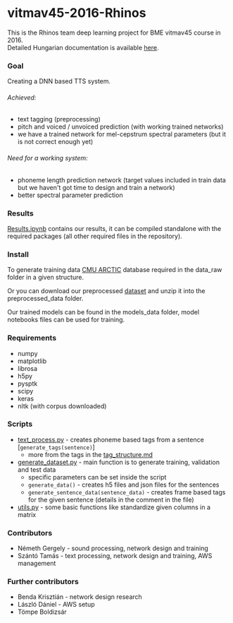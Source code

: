 # vitmav45-2016-Rhinos

This is the Rhinos team deep learning project for BME vitmav45 course in 2016.
<br>
Detailed Hungarian documentation is available [here](https://github.com/BME-SmartLab-Education/vitmav45-2016-Rhinos/blob/master/doc/documentation.pdf).

### Goal
Creating a DNN based TTS system.

###### Achieved:
* text tagging (preprocessing)
* pitch and voiced / unvoiced prediction (with working trained networks)
* we have a trained network for mel-cepstrum spectral parameters (but it is not correct enough yet)

###### Need for a working system:
* phoneme length prediction network (target values included in train data but we haven't got time to design and train a network)
* better spectral parameter prediction

### Results
[Results.ipynb](https://github.com/BME-SmartLab-Education/vitmav45-2016-Rhinos/blob/master/Results.ipynb) contains our results, it can be compiled standalone with the required packages (all other required files in the repository).

### Install

To generate training data [CMU ARCTIC](http://festvox.org/cmu_arctic/) database required in the data_raw folder in a given structure.

Or you can download our preprocessed [dataset](https://s3-us-west-2.amazonaws.com/rhinos-datasets/dataset_5.zip) and unzip it into the preprocessed_data folder.

Our trained models can be found in the models_data folder, model notebooks files can be used for training.

### Requirements
* numpy
* matplotlib
* librosa
* h5py
* pysptk
* scipy
* keras
* nltk (with corpus downloaded)

### Scripts

* [text_process.py](https://github.com/BME-SmartLab-Education/vitmav45-2016-Rhinos/blob/master/text_process.py) - creates phoneme based tags from a sentence [```generate_tags(sentence)```]
  * more from the tags in the [tag_structure.md](https://github.com/BME-SmartLab-Education/vitmav45-2016-Rhinos/blob/master/tag_structure.md)
* [generate_dataset.py](https://github.com/BME-SmartLab-Education/vitmav45-2016-Rhinos/blob/master/generate_dataset.py) - main function is to generate training, validation and test data
  * specific parameters can be set inside the script
  * ```generate_data()``` - creates h5 files and json files for the sentences
  * ```generate_sentence_data(sentence_data)``` - creates frame based tags for the given sentence (details in the comment in the file)
* [utils.py](https://github.com/BME-SmartLab-Education/vitmav45-2016-Rhinos/blob/master/utils.py) - some basic functions like standardize given columns in a matrix

### Contributors
* Németh Gergely - sound processing, network design and training
* Szántó Tamás - text processing, network design and training, AWS management

### Further contributors
* Benda Krisztián - network design research
* László Dániel - AWS setup
* Tömpe Boldizsár
